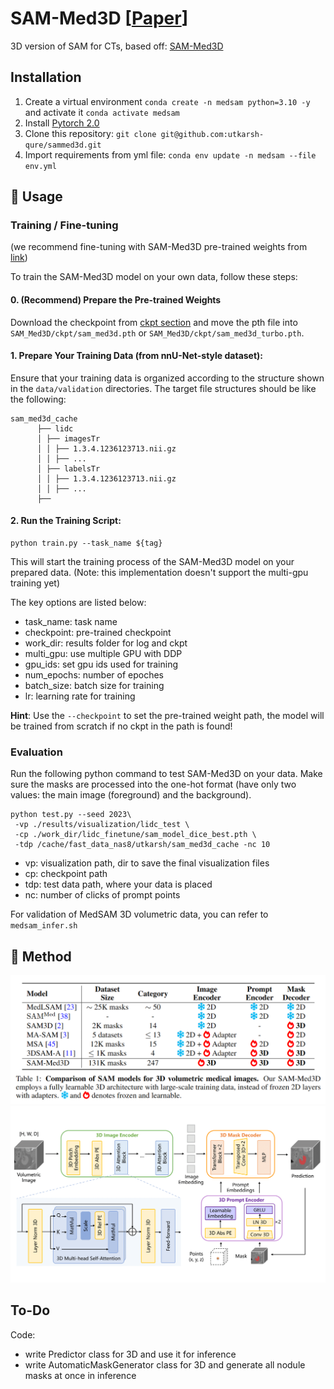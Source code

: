 # SAM-Med3D \[[Paper](https://arxiv.org/abs/2310.15161)]

3D version of SAM for CTs, based off: [SAM-Med3D](https://github.com/uni-medical/SAM-Med3D)

## Installation
1. Create a virtual environment `conda create -n medsam python=3.10 -y` and activate it `conda activate medsam`
2. Install [Pytorch 2.0](https://pytorch.org/get-started/locally/)
3. Clone this repository: `git clone git@github.com:utkarsh-qure/sammed3d.git`
4. Import requirements from yml file: `conda env update -n medsam --file env.yml`

## 🔨 Usage
### Training / Fine-tuning
(we recommend fine-tuning with SAM-Med3D pre-trained weights from [link](https://github.com/uni-medical/SAM-Med3D#-checkpoint))

To train the SAM-Med3D model on your own data, follow these steps:

#### 0. **(Recommend) Prepare the Pre-trained Weights**

Download the checkpoint from [ckpt section](https://github.com/uni-medical/SAM-Med3D#-checkpoint) and move the pth file into `SAM_Med3D/ckpt/sam_med3d.pth` or `SAM_Med3D/ckpt/sam_med3d_turbo.pth`.


#### 1. Prepare Your Training Data (from nnU-Net-style dataset): 

Ensure that your training data is organized according to the structure shown in the `data/validation` directories. The target file structures should be like the following:
```
sam_med3d_cache
      ├── lidc
      │ ├── imagesTr
      │ │ ├── 1.3.4.1236123713.nii.gz
      │ │ ├── ...
      │ ├── labelsTr
      │ │ ├── 1.3.4.1236123713.nii.gz
      │ │ ├── ...
      ├── 
```

#### 2. **Run the Training Script**: 
```
python train.py --task_name ${tag}
```
This will start the training process of the SAM-Med3D model on your prepared data. (Note: this implementation doesn't support the multi-gpu training yet)

The key options are listed below:

- task_name: task name
- checkpoint: pre-trained checkpoint
- work_dir: results folder for log and ckpt
- multi_gpu: use multiple GPU with DDP
- gpu_ids: set gpu ids used for training
- num_epochs: number of epoches
- batch_size: batch size for training
- lr: learning rate for training


**Hint**: Use the `--checkpoint` to set the pre-trained weight path, the model will be trained from scratch if no ckpt in the path is found!

### Evaluation
Run the following python command to test SAM-Med3D on your data. 
Make sure the masks are processed into the one-hot format (have only two values: the main image (foreground) and the background).

```
python test.py --seed 2023\
 -vp ./results/visualization/lidc_test \
 -cp ./work_dir/lidc_finetune/sam_model_dice_best.pth \
 -tdp /cache/fast_data_nas8/utkarsh/sam_med3d_cache -nc 10
```

- vp: visualization path, dir to save the final visualization files
- cp: checkpoint path
- tdp: test data path, where your data is placed
- nc: number of clicks of prompt points

<!-- For validation of SAM and SAM-Med2D on 3D volumetric data, you can refer to `infer_sam.sh` and `infer_med2d.sh` for details. -->
For validation of MedSAM 3D volumetric data, you can refer to `medsam_infer.sh`


## 🗼 Method
<div align="center">
  <img src="assets/comparison.png">
</div>
<div align="center">
  <img src="assets/architecture.png">
</div>

## To-Do

Code:
- write Predictor class for 3D and use it for inference
- write AutomaticMaskGenerator class for 3D and generate all nodule masks at once in inference
